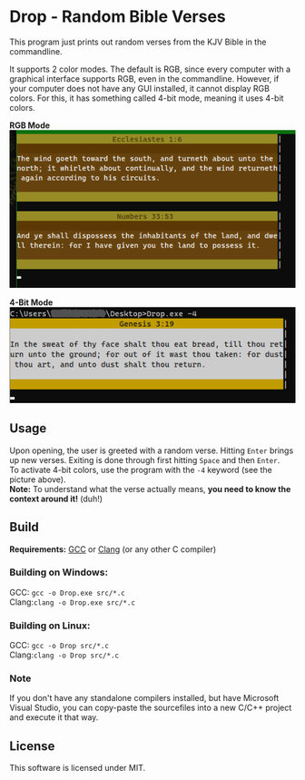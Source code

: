 # Drop - Random Bible Verses

This program just prints out random verses from the KJV Bible in the commandline.

It supports 2 color modes. The default is RGB, since every computer with a graphical interface supports RGB, even in the commandline. However, if your computer does not have any GUI installed, it cannot display RGB colors. For this, it has something called 4-bit mode, meaning it uses 4-bit colors.

**RGB Mode**\
![](media/drop.png)

**4-Bit Mode**\
![](media/drop_4bit.png)

## Usage
Upon opening, the user is greeted with a random verse. Hitting ```Enter``` brings up new verses. Exiting is done through first hitting ```Space``` and then ```Enter```.\
To activate 4-bit colors, use the program with the ```-4``` keyword (see the picture above).\
**Note:** To understand what the verse actually means, **you need to know the context around it!** (duh!)

## Build
**Requirements:** [GCC](https://gcc.gnu.org/) or [Clang](https://clang.llvm.org/) (or any other C compiler)

### Building on Windows:
GCC: ```gcc -o Drop.exe src/*.c```\
Clang:```clang -o Drop.exe src/*.c```

### Building on Linux:
GCC: ```gcc -o Drop src/*.c```\
Clang:```clang -o Drop src/*.c```

### Note
If you don't have any standalone compilers installed, but have Microsoft Visual Studio, you can copy-paste the sourcefiles into a new C/C++ project and execute it that way.

## License
This software is licensed under MIT.
